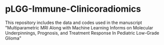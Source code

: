# pLGG-Immune-Clinicoradiomics
This repository includes the data and codes used in the manuscript "Multiparametric MRI Along with Machine Learning Informs on Molecular Underpinnings, Prognosis, and Treatment Response In Pediatric Low-Grade Glioma"
